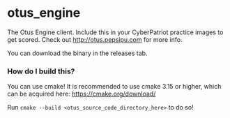 # otus_engine
The Otus Engine client. Include this in your CyberPatriot practice images to get scored.
Check out http://otus.pepsipu.com for more info.

You can download the binary in the releases tab.

### How do I build this?
You can use cmake! It is recommended to use cmake 3.15 or higher, which can be acquired here: https://cmake.org/download/

Run `cmake --build <otus_source_code_directory_here>` to do so!
